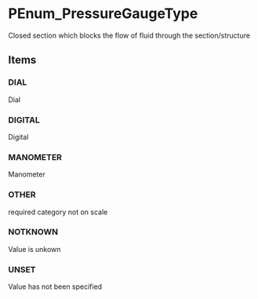 # PEnum_PressureGaugeType

Closed section which blocks the flow of fluid through the section/structure<!-- end of definition -->

## Items

### DIAL
Dial

### DIGITAL
Digital

### MANOMETER
Manometer

### OTHER
required category not on scale

### NOTKNOWN
Value is unkown

### UNSET
Value has not been specified
